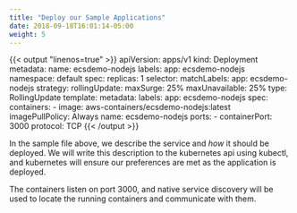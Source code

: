```yaml
---
title: "Deploy our Sample Applications"
date: 2018-09-18T16:01:14-05:00
weight: 5
---
```


{{< output "linenos=true" >}}
apiVersion: apps/v1
kind: Deployment
metadata:
  name: ecsdemo-nodejs
  labels:
    app: ecsdemo-nodejs
  namespace: default
spec:
  replicas: 1
  selector:
    matchLabels:
      app: ecsdemo-nodejs
  strategy:
    rollingUpdate:
      maxSurge: 25%
      maxUnavailable: 25%
    type: RollingUpdate
  template:
    metadata:
      labels:
        app: ecsdemo-nodejs
    spec:
      containers:
      - image: aws-containers/ecsdemo-nodejs:latest
        imagePullPolicy: Always
        name: ecsdemo-nodejs
        ports:
        - containerPort: 3000
          protocol: TCP
{{< /output >}}

In the sample file above, we describe the service and  *how* it should be deployed.
We will write this description to the kubernetes api using kubectl, and kubernetes
will ensure our preferences are met as the application is deployed.

The containers listen on port 3000, and native service discovery will be used
to locate the running containers and communicate with them.
